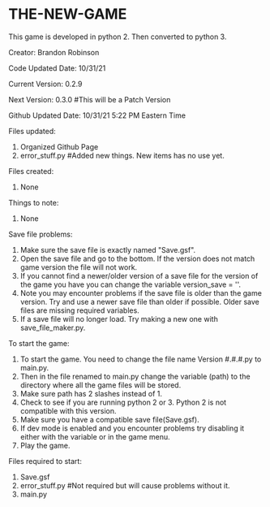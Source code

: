 # THE-NEW-GAME
This game is developed in python 2.
Then converted to python 3.

Creator: Brandon Robinson

Code Updated Date: 10/31/21

Current Version: 0.2.9

Next Version: 0.3.0 #This will be a Patch Version

Github Updated Date: 10/31/21 5:22 PM Eastern Time

Files updated:
  1. Organized Github Page
  2. error_stuff.py #Added new things. New items has no use yet.

Files created:
  1. None

Things to note:
  1. None

Save file problems:
  1. Make sure the save file is exactly named "Save.gsf".
  2. Open the save file and go to the bottom. If the version does not match game version the 
file will not work.
  4. If you cannot find a newer/older version of a save file for the version of the game you have you can change the variable version_save = ''.
  6. Note you may encounter problems if the save file is older than the game version. Try and use a newer save file than older if possible. Older save files are missing required variables.
  7. If a save file will no longer load. Try making a new one with save_file_maker.py.

To start the game:
1. To start the game. You need to change the file name Version #.#.#.py to main.py.
2. Then in the file renamed to main.py change the variable (path) to the directory where all the game files will be stored.
3. Make sure path has 2 slashes instead of 1.
4. Check to see if you are running python 2 or 3. Python 2 is not compatible with this version.
5. Make sure you have a compatible save file(Save.gsf).
6. If dev mode is enabled and you encounter problems try disabling it either with the variable or in the game menu.
7. Play the game.

Files required to start:
  1. Save.gsf
  2. error_stuff.py #Not required but will cause problems without it.
  3. main.py
